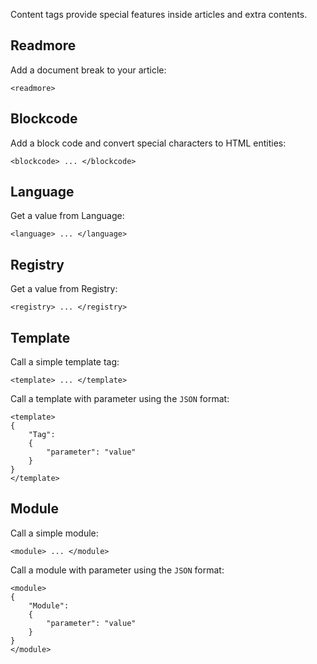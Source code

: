Content tags provide special features inside articles and extra contents.


Readmore
--------

Add a document break to your article:

```
<readmore>
```


Blockcode
---------

Add a block code and convert special characters to HTML entities:

```
<blockcode> ... </blockcode>
```


Language
--------

Get a value from Language:

```
<language> ... </language>
```


Registry
--------

Get a value from Registry:

```
<registry> ... </registry>
```


Template
--------

Call a simple template tag:

```
<template> ... </template>
```

Call a template with parameter using the `JSON` format:

```
<template>
{
	"Tag":
	{
		"parameter": "value"
	}
}
</template>
```


Module
------

Call a simple module:

```
<module> ... </module>
```

Call a module with parameter using the `JSON` format:

```
<module>
{
	"Module":
	{
		"parameter": "value"
	}
}
</module>
```
